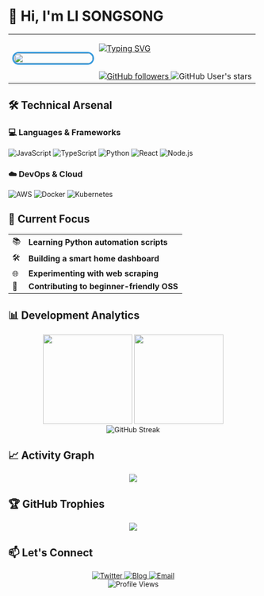 # 👋 Hi, I'm LI SONGSONG

<table>
<tr>
<td width="35%">
  <img src="https://raw.githubusercontent.com/IGCrystal/IGCrystal/refs/heads/main/test/img/%E5%9C%86%E8%A7%92-1742824331489.jpg" width="100%" style="border-radius: 20px; border: 3px solid #3498DB;">
</td>
<td width="65%" valign="top">
  
  [![Typing SVG](https://readme-typing-svg.demolab.com?font=Quicksand&weight=600&size=20&pause=1200&color=3498DB&width=400&lines=Tech+Enthusiast+%F0%9F%9A%80;Creative+Coder+%E2%9C%A8;Lifelong+Learner+%F0%9F%93%9A;Multidisciplinary+Maker+%F0%9F%9B%A0%EF%B8%8F)](https://git.io/typing-svg)
  
  <br>
  
  <a href="https://github.com/Larch-C?tab=followers">
    <img alt="GitHub followers" src="https://img.shields.io/github/followers/Larch-C?color=236ad3&labelColor=1155ba&style=for-the-badge&logo=person-add&label=Follow&logoColor=white"/>
  </a>
  <img alt="GitHub User's stars" src="https://img.shields.io/github/stars/Larch-C?color=ffcb2b&labelColor=ce8500&style=for-the-badge&logo=star&label=Stars&logoColor=white"/>
  
</td>
</tr>
</table>

## 🛠️ Technical Arsenal

### 💻 Languages & Frameworks
<p>
  <img alt="JavaScript" src="https://img.shields.io/badge/-JavaScript-F7DF1E?style=for-the-badge&logo=javascript&logoColor=black" />
  <img alt="TypeScript" src="https://img.shields.io/badge/-TypeScript-3178C6?style=for-the-badge&logo=typescript&logoColor=white" />
  <img alt="Python" src="https://img.shields.io/badge/-Python-3776AB?style=for-the-badge&logo=python&logoColor=white" />
  <img alt="React" src="https://img.shields.io/badge/-React-61DAFB?style=for-the-badge&logo=react&logoColor=black" />
  <img alt="Node.js" src="https://img.shields.io/badge/-Node.js-339933?style=for-the-badge&logo=node.js&logoColor=white" />
</p>

### ☁️ DevOps & Cloud
<p>
  <img alt="AWS" src="https://img.shields.io/badge/AWS-232F3E?style=for-the-badge&logo=amazon-aws&logoColor=white" />
  <img alt="Docker" src="https://img.shields.io/badge/-Docker-2496ED?style=for-the-badge&logo=docker&logoColor=white" />
  <img alt="Kubernetes" src="https://img.shields.io/badge/-Kubernetes-326CE5?style=for-the-badge&logo=kubernetes&logoColor=white" />
</p>

## 🌱 Current Focus

<table>
  <tr>
    <td>📚</td>
    <td><strong>Learning Python automation scripts</strong></td>
  </tr>
  <tr>
    <td>🛠️</td>
    <td><strong>Building a smart home dashboard</strong></td>
  </tr>
  <tr>
    <td>🌐</td>
    <td><strong>Experimenting with web scraping</strong></td>
  </tr>
  <tr>
    <td>🤝</td>
    <td><strong>Contributing to beginner-friendly OSS</strong></td>
  </tr>
</table>

## 📊 Development Analytics

<div align="center">
  <img height="180em" src="https://github-readme-stats.vercel.app/api?username=Larch-C&show_icons=true&theme=tokyonight&include_all_commits=true&count_private=true&border_radius=20"/>
  <img height="180em" src="https://github-readme-stats.vercel.app/api/top-langs/?username=Larch-C&layout=compact&theme=tokyonight&border_radius=20"/>
</div>

<div align="center">
  <img src="https://github-readme-streak-stats.herokuapp.com/?user=Larch-C&theme=tokyonight&border_radius=20" alt="GitHub Streak" />
</div>

## 📈 Activity Graph
<div align="center">
  <img src="https://github-readme-activity-graph.vercel.app/graph?username=Larch-C&bg_color=1a1b27&color=628fdb&line=628fdb&point=19213a&area=true&hide_border=true&radius=20" />
</div>

## 🏆 GitHub Trophies
<div align="center">
  <img src="https://github-profile-trophy.vercel.app/?username=Larch-C&theme=tokyonight&no-frame=false&no-bg=false&margin-w=4&row=1" />
</div>

## 📫 Let's Connect

<div align="center">
  <a href="https://twitter.com/cedar2352">
    <img src="https://img.shields.io/badge/Twitter-1DA1F2?style=for-the-badge&logo=twitter&logoColor=white" alt="Twitter"/>
  </a>
  <a href="https://wenturc.com">
    <img src="https://img.shields.io/badge/Blog-FF5722?style=for-the-badge&logo=medium&logoColor=white" alt="Blog"/>
  </a>
  <a href="mailto:your.email@example.com">
    <img src="https://img.shields.io/badge/Email-D14836?style=for-the-badge&logo=gmail&logoColor=white" alt="Email"/>
  </a>
</div>

<div align="center">
  <img src="https://komarev.com/ghpvc/?username=Larch-C&label=Profile%20views&color=0e75b6&style=for-the-badge" alt="Profile Views" />
</div>
